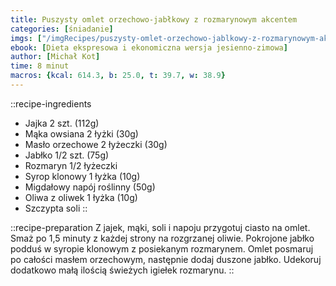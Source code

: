 ```yaml
---
title: Puszysty omlet orzechowo-jabłkowy z rozmarynowym akcentem
categories: [śniadanie]
imgs: ["/imgRecipes/puszysty-omlet-orzechowo-jablkowy-z-rozmarynowym-akcentem-1.jpg", "./puszysty-omlet-orzechowo-jablkowy-z-rozmarynowym-akcentem-2.jpg"]
ebook: [Dieta ekspresowa i ekonomiczna wersja jesienno-zimowa]
author: [Michał Kot]
time: 8 minut
macros: {kcal: 614.3, b: 25.0, t: 39.7, w: 38.9}
---
```


::recipe-ingredients
- Jajka 2 szt. (112g)
- Mąka owsiana 2 łyżki (30g)
- Masło orzechowe 2 łyżeczki (30g)
- Jabłko 1/2 szt. (75g)
- Rozmaryn 1/2 łyżeczki
- Syrop klonowy 1 łyżka (10g)
- Migdałowy napój roślinny (50g)
- Oliwa z oliwek 1 łyżka (10g)
- Szczypta soli
::

::recipe-preparation
Z jajek, mąki, soli i napoju przygotuj ciasto na omlet. Smaż po 1,5 minuty z każdej strony na rozgrzanej oliwie. Pokrojone jabłko podduś w syropie klonowym z posiekanym rozmarynem. Omlet posmaruj po całości masłem orzechowym, następnie dodaj duszone jabłko. Udekoruj dodatkowo małą ilością świeżych igiełek rozmarynu.
::